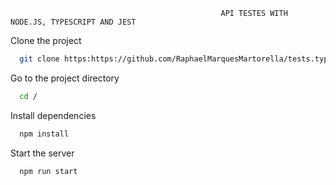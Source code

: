                                                    API TESTES WITH NODE.JS, TYPESCRIPT AND JEST




                            
Clone the project

```bash
  git clone https:https://github.com/RaphaelMarquesMartorella/tests.typeSript.git
```

Go to the project directory

```bash
  cd /
```

Install dependencies

```bash
  npm install
```

Start the server

```bash
  npm run start
```


